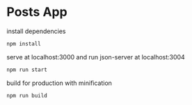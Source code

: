 # Posts App

install dependencies

```bash
npm install
```
serve at localhost:3000 and run json-server at localhost:3004

```bash
npm run start
```

build for production with minification

```bash
npm run build
```
